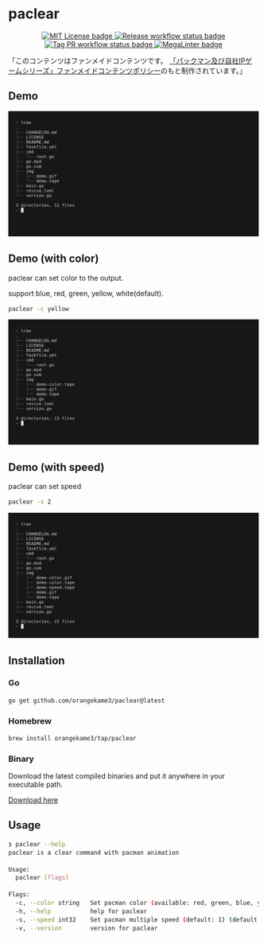 # paclear

<p align="center">
<a href="https://opensource.org/licenses/MIT">
<img src="https://img.shields.io/badge/License-MIT-yellow.svg" alt="MIT License badge">
</a>
<a href="https://pkg.go.dev/github.com/orangekame3/stree">
<img src="https://github.com/orangekame3/paclear/actions/workflows/release.yml/badge.svg" alt="Release workflow status badge">
</a>
<a href="https://github.com/orangekame3/paclear/actions/workflows/tagpr.yml">
<img src="https://github.com/orangekame3/paclear/actions/workflows/tagpr.yml/badge.svg" alt="Tag PR workflow status badge">
</a>
<a href="https://github.com/orangekame3/paclear/actions?query=workflows/MegaLinter">
<img src="https://github.com/orangekame3/paclear/workflows/MegaLinter/badge.svg" alt="MegaLinter badge">
</a>
</p>

「このコンテンツはファンメイドコンテンツです。
[「パックマン及び自社IPゲームシリーズ」ファンメイドコンテンツポリシー](https://www.pacman.com/jp/policy/fanmade.php)のもと制作されています。」

## Demo

<p align="center">
<img src="img/demo.gif" alt="Demonstration of paclear tool in action" height="auto" width="auto"/>
</p>

## Demo (with color)

paclear can set color to the output.

support blue, red, green, yellow, white(default).

```bash
paclear -c yellow
```

<p align="center">
<img src="img/demo-color.gif" alt="Demonstration of paclear tool in action" height="auto" width="auto"/>
</p>

## Demo (with speed)

paclear can set speed

```bash
paclear -s 2
```

<p align="center">
<img src="img/demo-speed.gif" alt="Demonstration of paclear tool in action" height="auto" width="auto"/>
</p>

## Installation

### Go

```bash
go get github.com/orangekame3/paclear@latest
```

### Homebrew

```bash
brew install orangekame3/tap/paclear
```

### Binary

Download the latest compiled binaries and put it anywhere in your executable path.

[Download here](https://github.com/orangekame3/paclear/releases)

## Usage

```bash
❯ paclear --help
paclear is a clear command with pacman animation

Usage:
  paclear [flags]

Flags:
  -c, --color string   Set pacman color (available: red, green, blue, yellow, pink) (default "default")
  -h, --help           help for paclear
  -s, --speed int32    Set pacman multiple speed (default: 1) (default 1)
  -v, --version        version for paclear

```
